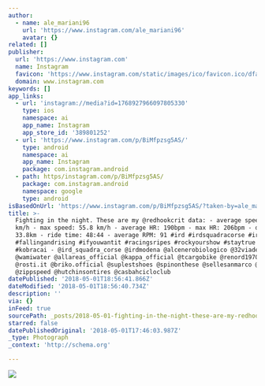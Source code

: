 ```yaml
---
author:
  - name: ale_mariani96
    url: 'https://www.instagram.com/ale_mariani96'
    avatar: {}
related: []
publisher:
  url: 'https://www.instagram.com'
  name: Instagram
  favicon: 'https://www.instagram.com/static/images/ico/favicon.ico/dfa85bb1fd63.ico'
  domain: www.instagram.com
keywords: []
app_links:
  - url: 'instagram://media?id=1768927966097805330'
    type: ios
    namespace: ai
    app_name: Instagram
    app_store_id: '389801252'
  - url: 'https://www.instagram.com/p/BiMfpzsg5AS/'
    type: android
    namespace: ai
    app_name: Instagram
    package: com.instagram.android
  - path: https/instagram.com/p/BiMfpzsg5AS/
    package: com.instagram.android
    namespace: google
    type: android
isBasedOnUrl: 'https://www.instagram.com/p/BiMfpzsg5AS/?taken-by=ale_mariani96'
title: >-
  Fighting in the night. These are my @redhookcrit data: - average speed: 41.6
  km/h - max speed: 55.8 km/h - average HR: 190bpm - max HR: 206bpm - distance:
  33.8km - ride time: 48:44 - average RPM: 91 #ird #irdsquadracorse #irdmodena
  #fallingandrising #ifyouwantit #racingsripes #rockyourshow #staytrue #nomerci
  #kobracai - @ird_squadra_corse @irdmodena @alcenerobiologico @32viadeibirrai
  @wamiwater @allareas_official @kappa_official @tcargobike @renord1970
  @rosti.it @briko.official @suplestshoes @spinonthese @sellesanmarco @sramroad
  @zippspeed @hutchinsontires @casbahcicloclub
datePublished: '2018-05-01T18:56:41.866Z'
dateModified: '2018-05-01T18:56:40.734Z'
description: ''
via: {}
inFeed: true
sourcePath: _posts/2018-05-01-fighting-in-the-night-these-are-my-redhookcrit-data-ave.md
starred: false
datePublishedOriginal: '2018-05-01T17:46:03.987Z'
_type: Photograph
_context: 'http://schema.org'

---
```

![](https://imgflo.herokuapp.com/graph/2b2431f8e7ba7b0/71080d85a2e91c6f87c82d02ffd39064/noop.jpg?input=https%3A%2F%2Fscontent-iad3-1.cdninstagram.com%2Fvp%2F27411c7a6134f18e1c42e29d87f19b9c%2F5B6369ED%2Ft51.2885-15%2Fe35%2F31184247_188215355234740_7608146776561811456_n.jpg)